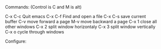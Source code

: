 Commands:
(Control is C and M is alt)

  C-x C-c Quit emacs
  C-x C-f Find and open a file
  C-x C-s save current buffer
  C-v move forward a page
  M-v move backward a page
  C-x 1 close all other windows
  C-x 2 split window horizontaly
  C-x 3 split window vertically
  C-x o cycle through windows
  
Configure:

  

